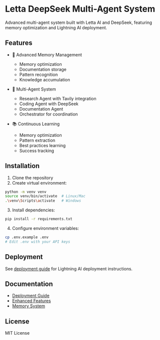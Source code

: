 # Letta DeepSeek Multi-Agent System

Advanced multi-agent system built with Letta AI and DeepSeek, featuring memory optimization and Lightning AI deployment.

## Features

- 🧠 Advanced Memory Management
  - Memory optimization
  - Documentation storage
  - Pattern recognition
  - Knowledge accumulation

- 🤖 Multi-Agent System
  - Research Agent with Tavily integration
  - Coding Agent with DeepSeek
  - Documentation Agent
  - Orchestrator for coordination

- 📚 Continuous Learning
  - Memory optimization
  - Pattern extraction
  - Best practices learning
  - Success tracking

## Installation

1. Clone the repository
2. Create virtual environment:
```bash
python -m venv venv
source venv/bin/activate  # Linux/Mac
.\venv\Scripts\activate   # Windows
```

3. Install dependencies:
```bash
pip install -r requirements.txt
```

4. Configure environment variables:
```bash
cp .env.example .env
# Edit .env with your API keys
```

## Deployment

See [deployment guide](docs/deployment.md) for Lightning AI deployment instructions.

## Documentation

- [Deployment Guide](docs/deployment.md)
- [Enhanced Features](docs/enhanced_features.md)
- [Memory System](docs/memory.md)

## License

MIT License